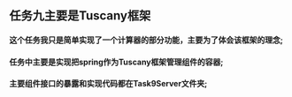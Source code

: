 <h2>任务九主要是Tuscany框架</h2>
<h4>这个任务我只是简单实现了一个计算器的部分功能，主要为了体会该框架的理念;</h4>
<h4>任务中主要是实现把spring作为Tuscany框架管理组件的容器;</h4>
<h4>主要组件接口的暴露和实现代码都在Task9Server文件夹;</h4>
